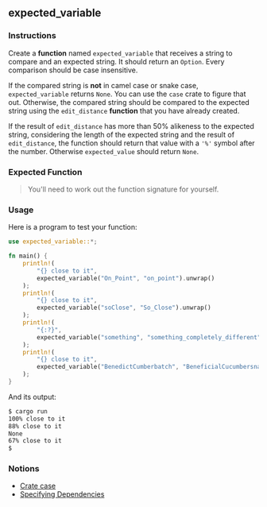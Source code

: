 ## expected_variable

### Instructions

Create a **function** named `expected_variable` that receives a string to compare and an expected string. It should return an `Option`. Every comparison should be case insensitive.

If the compared string is **not** in camel case or snake case, `expected_variable` returns `None`. You can use the `case` crate to figure that out. Otherwise, the compared string should be compared to the expected string using the `edit_distance` **function** that you have already created.

If the result of `edit_distance` has more than 50% alikeness to the expected string, considering the length of the expected string and the result of `edit_distance`, the function should return that value with a `'%'` symbol after the number.
Otherwise `expected_value` should return `None`.

### Expected Function
> You'll need to work out the function signature for yourself.

### Usage

Here is a program to test your function:

```rs
use expected_variable::*;

fn main() {
    println!(
        "{} close to it",
        expected_variable("On_Point", "on_point").unwrap()
    );
    println!(
        "{} close to it",
        expected_variable("soClose", "So_Close").unwrap()
    );
    println!(
        "{:?}",
        expected_variable("something", "something_completely_different")
    );
    println!(
        "{} close to it",
        expected_variable("BenedictCumberbatch", "BeneficialCucumbersnatch").unwrap()
    );
}
```

And its output:

```sh
$ cargo run
100% close to it
88% close to it
None
67% close to it
$
```

### Notions

- [Crate case](https://crates.io/crates/case)
- [Specifying Dependencies](https://doc.rust-lang.org/cargo/reference/specifying-dependencies.html)
